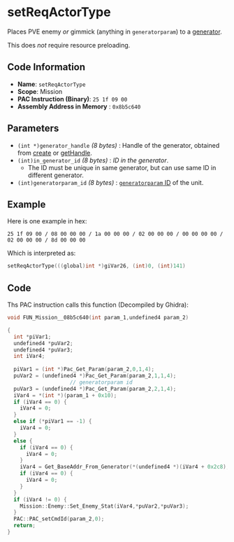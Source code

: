 # setReqActorType

Places PVE enemy *or* gimmick (anything in `generatorparam`) to a [generator](./create.md).

This does *not* require resource preloading.

## Code Information

- **Name**: `setReqActorType`
- **Scope**: Mission
- **PAC Instruction (Binary)**: `25 1f 09 00`
- **Assembly Address in Memory** : `0x8b5c640`

## Parameters

- `(int *)generator_handle` *(8 bytes)* : Handle of the generator, obtained from [create](./create.md) or [getHandle](./gethandle.md).
- `(int)in_generator_id` *(8 bytes)* : *ID in the generator*.
   - The ID must be unique in same generator, but can use same ID in different generator.
- `(int)generatorparam_id` *(8 bytes)* : [`generatorparam` ID](./guide/reference-table.md#generatorparam) of the unit.

## Example

Here is one example in hex:

```25 1f 09 00 / 08 00 00 00 / 1a 00 00 00 / 02 00 00 00 / 00 00 00 00 / 02 00 00 00 / 8d 00 00 00```

Which is interpreted as:

```c
setReqActorType(((global)int *)giVar26, (int)0, (int)141)
```

## Code

Ths PAC instruction calls this function (Decompiled by Ghidra):

```c
void FUN_Mission__08b5c640(int param_1,undefined4 param_2)

{
  int *piVar1;
  undefined4 *puVar2;
  undefined4 *puVar3;
  int iVar4;
  
  piVar1 = (int *)Pac_Get_Param(param_2,0,1,4);
  puVar2 = (undefined4 *)Pac_Get_Param(param_2,1,1,4);
                    // generatorparam id
  puVar3 = (undefined4 *)Pac_Get_Param(param_2,2,1,4);
  iVar4 = *(int *)(param_1 + 0x10);
  if (iVar4 == 0) {
    iVar4 = 0;
  }
  else if (*piVar1 == -1) {
    iVar4 = 0;
  }
  else {
    if (iVar4 == 0) {
      iVar4 = 0;
    }
    iVar4 = Get_BaseAddr_From_Generator(*(undefined4 *)(iVar4 + 0x2c8), *piVar1);
    if (iVar4 == 0) {
      iVar4 = 0;
    }
  }
  if (iVar4 != 0) {
    Mission::Enemy::Set_Enemy_Stat(iVar4,*puVar2,*puVar3);
  }
  PAC::PAC_setCmdId(param_2,0);
  return;
}
```

